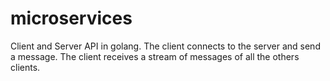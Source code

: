 # microservices
Client and Server API in golang. The client connects to the server and send a message.
The client receives a stream of messages of all the others clients.
